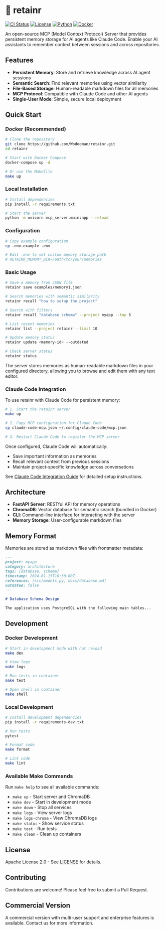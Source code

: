 # 🧠 retainr

[![CI Status](https://github.com/Wodooman/retainr/workflows/CI/badge.svg)](https://github.com/Wodooman/retainr/actions)
[![License](https://img.shields.io/badge/License-Apache%202.0-blue.svg)](LICENSE)
[![Python](https://img.shields.io/badge/python-3.9+-blue.svg)](https://python.org)
[![Docker](https://img.shields.io/badge/docker-ready-blue.svg)](https://hub.docker.com)

An open-source MCP (Model Context Protocol) Server that provides persistent memory storage for AI agents like Claude Code. Enable your AI assistants to remember context between sessions and across repositories.

## Features

- **Persistent Memory**: Store and retrieve knowledge across AI agent sessions
- **Semantic Search**: Find relevant memories using vector similarity
- **File-Based Storage**: Human-readable markdown files for all memories
- **MCP Protocol**: Compatible with Claude Code and other AI agents
- **Single-User Mode**: Simple, secure local deployment

## Quick Start

### Docker (Recommended)

```bash
# Clone the repository
git clone https://github.com/Wodooman/retainr.git
cd retainr

# Start with Docker Compose
docker-compose up -d

# Or use the Makefile
make up
```

### Local Installation

```bash
# Install dependencies
pip install -r requirements.txt

# Start the server
python -m uvicorn mcp_server.main:app --reload
```

### Configuration

```bash
# Copy example configuration
cp .env.example .env

# Edit .env to set custom memory storage path
# RETAINR_MEMORY_DIR=/path/to/your/memories
```

### Basic Usage

```bash
# Save a memory from JSON file
retainr save examples/memory1.json

# Search memories with semantic similarity
retainr recall "how to setup the project"

# Search with filters
retainr recall "database schema" --project myapp --top 5

# List recent memories
retainr list --project retainr --limit 10

# Update memory status
retainr update <memory-id> --outdated

# Check server status
retainr status
```

The server stores memories as human-readable markdown files in your configured directory, allowing you to browse and edit them with any text editor.

### Claude Code Integration

To use retainr with Claude Code for persistent memory:

```bash
# 1. Start the retainr server
make up

# 2. Copy MCP configuration for Claude Code
cp claude-code-mcp.json ~/.config/claude-code/mcp.json

# 3. Restart Claude Code to register the MCP server
```

Once configured, Claude Code will automatically:
- Save important information as memories
- Recall relevant context from previous sessions
- Maintain project-specific knowledge across conversations

See [Claude Code Integration Guide](docs/claude-code-integration.md) for detailed setup instructions.

## Architecture

- **FastAPI Server**: RESTful API for memory operations
- **ChromaDB**: Vector database for semantic search (bundled in Docker)
- **CLI**: Command-line interface for interacting with the server
- **Memory Storage**: User-configurable markdown files

## Memory Format

Memories are stored as markdown files with frontmatter metadata:

```markdown
---
project: myapp
category: architecture
tags: [database, schema]
timestamp: 2024-01-15T10:30:00Z
references: [src/models.py, docs/database.md]
outdated: false
---

# Database Schema Design

The application uses PostgreSQL with the following main tables...
```

## Development

### Docker Development

```bash
# Start in development mode with hot reload
make dev

# View logs
make logs

# Run tests in container
make test

# Open shell in container
make shell
```

### Local Development

```bash
# Install development dependencies
pip install -r requirements-dev.txt

# Run tests
pytest

# Format code
make format

# Lint code
make lint
```

### Available Make Commands

Run `make help` to see all available commands:

- `make up` - Start server and ChromaDB
- `make dev` - Start in development mode
- `make down` - Stop all services
- `make logs` - View server logs
- `make logs-chroma` - View ChromaDB logs
- `make status` - Show service status
- `make test` - Run tests
- `make clean` - Clean up containers

## License

Apache License 2.0 - See [LICENSE](LICENSE) for details.

## Contributing

Contributions are welcome! Please feel free to submit a Pull Request.

## Commercial Version

A commercial version with multi-user support and enterprise features is available. Contact us for more information.
